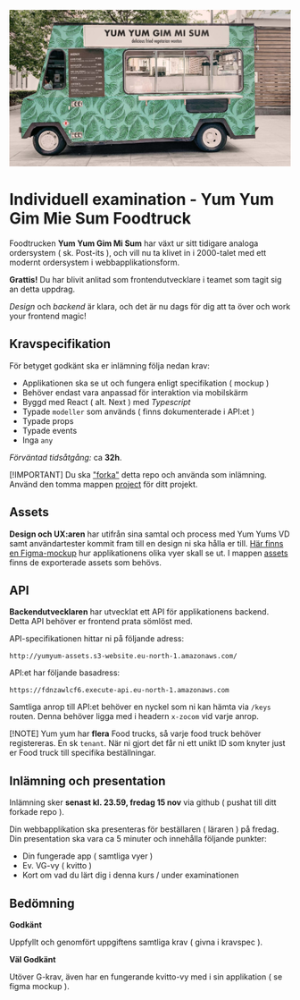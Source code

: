 ![poster](./poster.jpg)

# Individuell examination - Yum Yum Gim Mie Sum Foodtruck

Foodtrucken **Yum Yum Gim Mi Sum** har växt ur sitt tidigare analoga ordersystem ( sk. Post-its ), och vill nu ta klivet in i 2000-talet med ett modernt ordersystem i webbapplikationsform.

**Grattis!** Du har blivit anlitad som frontendutvecklare i teamet som tagit sig an detta uppdrag.

_Design_ och _backend_ är klara, och det är nu dags för dig att ta över och work your frontend magic!

## Kravspecifikation

För betyget godkänt ska er inlämning följa nedan krav:

- Applikationen ska se ut och fungera enligt specifikation ( mockup )
- Behöver endast vara anpassad för interaktion via mobilskärm
- Byggd med React ( alt. Next ) med _Typescript_
- Typade `modeller` som används ( finns dokumenterade i API:et )
- Typade props
- Typade events
- Inga `any`

_Förväntad tidsåtgång:_ ca **32h**.

[!IMPORTANT]
Du ska ["forka"](https://docs.github.com/en/pull-requests/collaborating-with-pull-requests/working-with-forks/fork-a-repo) detta repo och använda som inlämning. Använd den tomma mappen [project](./project) för ditt projekt.

## Assets

**Design och UX:aren** har utifrån sina samtal och process med Yum Yums VD samt användartester kommit fram till en design ni ska hålla er till.
[Här finns en Figma-mockup](https://www.figma.com/design/KPgi0MtbAGhkpSRrjyKOW8/Yum-yum-gimmi-sum?node-id=0-1&t=yMERp4Gfa6h5W1o4-1) hur applikationens olika vyer skall se ut.
I mappen [assets](./assets/) finns de exporterade assets som behövs.

## API

**Backendutvecklaren** har utvecklat ett API för applikationens backend. Detta API behöver er frontend prata sömlöst med.

API-specifikationen hittar ni på följande adress:

```
http://yumyum-assets.s3-website.eu-north-1.amazonaws.com/
```

API:et har följande basadress:

```
https://fdnzawlcf6.execute-api.eu-north-1.amazonaws.com
```

Samtliga anrop till API:et behöver en nyckel som ni kan hämta via `/keys` routen. Denna behöver ligga med i headern `x-zocom` vid varje anrop.

[!NOTE]
Yum yum har **flera** Food trucks, så varje food truck behöver registereras. En sk `tenant`. När ni gjort det får ni ett unikt ID som knyter just er Food truck till specifika beställningar.

## Inlämning och presentation

Inlämning sker **senast kl. 23.59, fredag 15 nov** via github ( pushat till ditt forkade repo ).

Din webbapplikation ska presenteras för beställaren ( läraren ) på fredag.
Din presentation ska vara ca 5 minuter och innehålla följande punkter:

- Din fungerade app ( samtliga vyer )
- Ev. VG-vy ( kvitto )
- Kort om vad du lärt dig i denna kurs / under examinationen

## Bedömning

**Godkänt**

Uppfyllt och genomfört uppgiftens samtliga krav ( givna i kravspec ).

**Väl Godkänt**

Utöver G-krav, även har en fungerande kvitto-vy med i sin applikation ( se figma mockup ).
